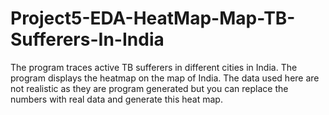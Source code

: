 # Project5-EDA-HeatMap-Map-TB-Sufferers-In-India
The program traces active TB sufferers in different cities in India. The program displays the heatmap on the map of India. The data used here are not realistic as they are program generated but you can replace the numbers with real data and generate this heat map.
